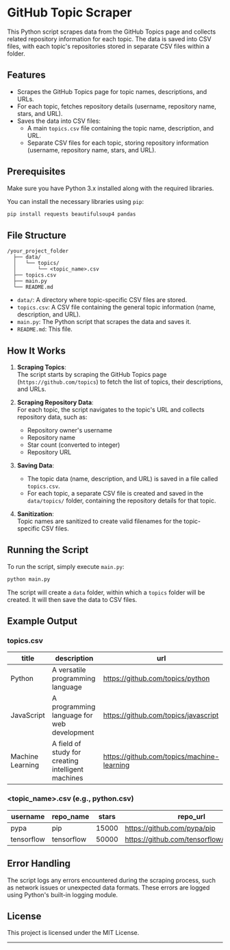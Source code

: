 # GitHub Topic Scraper

This Python script scrapes data from the GitHub Topics page and collects related repository information for each topic.
The data is saved into CSV files, with each topic's repositories stored in separate CSV files within a folder.

## Features

- Scrapes the GitHub Topics page for topic names, descriptions, and URLs.
- For each topic, fetches repository details (username, repository name, stars, and URL).
- Saves the data into CSV files:
    - A main `topics.csv` file containing the topic name, description, and URL.
    - Separate CSV files for each topic, storing repository information (username, repository name, stars, and URL).

## Prerequisites

Make sure you have Python 3.x installed along with the required libraries.

You can install the necessary libraries using `pip`:

```bash
pip install requests beautifulsoup4 pandas
```

## File Structure

```
/your_project_folder
  ├── data/
  │   └── topics/
  │       └── <topic_name>.csv
  ├── topics.csv
  ├── main.py
  └── README.md
```

- `data/`: A directory where topic-specific CSV files are stored.
- `topics.csv`: A CSV file containing the general topic information (name, description, and URL).
- `main.py`: The Python script that scrapes the data and saves it.
- `README.md`: This file.

## How It Works

1. **Scraping Topics**:  
   The script starts by scraping the GitHub Topics page (`https://github.com/topics`) to fetch the list of topics, their
   descriptions, and URLs.

2. **Scraping Repository Data**:  
   For each topic, the script navigates to the topic's URL and collects repository data, such as:
    - Repository owner's username
    - Repository name
    - Star count (converted to integer)
    - Repository URL

3. **Saving Data**:
    - The topic data (name, description, and URL) is saved in a file called `topics.csv`.
    - For each topic, a separate CSV file is created and saved in the `data/topics/` folder, containing the repository
      details for that topic.

4. **Sanitization**:  
   Topic names are sanitized to create valid filenames for the topic-specific CSV files.

## Running the Script

To run the script, simply execute `main.py`:

```bash
python main.py
```

The script will create a `data` folder, within which a `topics` folder will be created. It will then save the data to
CSV files.

## Example Output

### topics.csv

| title            | description                                        | url                                        |
|------------------|----------------------------------------------------|--------------------------------------------|
| Python           | A versatile programming language                   | https://github.com/topics/python           |
| JavaScript       | A programming language for web development         | https://github.com/topics/javascript       |
| Machine Learning | A field of study for creating intelligent machines | https://github.com/topics/machine-learning |

### <topic_name>.csv (e.g., python.csv)

| username   | repo_name  | stars | repo_url                                 |
|------------|------------|-------|------------------------------------------|
| pypa       | pip        | 15000 | https://github.com/pypa/pip              |
| tensorflow | tensorflow | 50000 | https://github.com/tensorflow/tensorflow |

## Error Handling

The script logs any errors encountered during the scraping process, such as network issues or unexpected data formats.
These errors are logged using Python's built-in logging module.

## License

This project is licensed under the MIT License.

---
